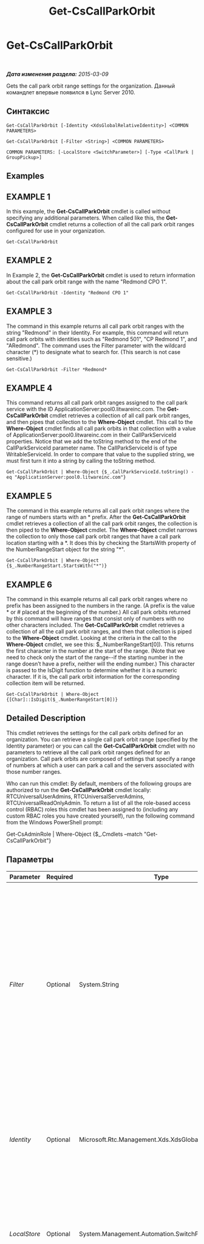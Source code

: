 ﻿---
title: Get-CsCallParkOrbit
TOCTitle: Get-CsCallParkOrbit
ms:assetid: 73bbb09a-7966-4af1-aff3-001f5cc56df1
ms:mtpsurl: https://technet.microsoft.com/ru-ru/library/Gg398554(v=OCS.15)
ms:contentKeyID: 49310170
ms.date: 05/19/2016
mtps_version: v=OCS.15
ms.translationtype: HT
---

# Get-CsCallParkOrbit

 

_**Дата изменения раздела:** 2015-03-09_

Gets the call park orbit range settings for the organization. Данный командлет впервые появился в Lync Server 2010.

## Синтаксис

    Get-CsCallParkOrbit [-Identity <XdsGlobalRelativeIdentity>] <COMMON PARAMETERS>

    Get-CsCallParkOrbit [-Filter <String>] <COMMON PARAMETERS>

    COMMON PARAMETERS: [-LocalStore <SwitchParameter>] [-Type <CallPark | GroupPickup>]

## Examples

## EXAMPLE 1

In this example, the **Get-CsCallParkOrbit** cmdlet is called without specifying any additional parameters. When called like this, the **Get-CsCallParkOrbit** cmdlet returns a collection of all the call park orbit ranges configured for use in your organization.

    Get-CsCallParkOrbit

## EXAMPLE 2

In Example 2, the **Get-CsCallParkOrbit** cmdlet is used to return information about the call park orbit range with the name "Redmond CPO 1".

    Get-CsCallParkOrbit -Identity "Redmond CPO 1"

## EXAMPLE 3

The command in this example returns all call park orbit ranges with the string "Redmond" in their Identity. For example, this command will return call park orbits with identities such as "Redmond 501", "CP Redmond 1", and "ARedmond". The command uses the Filter parameter with the wildcard character (\*) to designate what to search for. (This search is not case sensitive.)

    Get-CsCallParkOrbit -Filter *Redmond*

## EXAMPLE 4

This command returns all call park orbit ranges assigned to the call park service with the ID ApplicationServer:pool0.litwareinc.com. The **Get-CsCallParkOrbit** cmdlet retrieves a collection of all call park orbit ranges, and then pipes that collection to the **Where-Object** cmdlet. This call to the **Where-Object** cmdlet finds all call park orbits in that collection with a value of ApplicationServer:pool0.litwareinc.com in their CallParkServiceId properties. Notice that we add the toString method to the end of the CallParkServiceId parameter name. The CallParkServiceId is of type WritableServiceId. In order to compare that value to the supplied string, we must first turn it into a string by calling the toString method.

    Get-CsCallParkOrbit | Where-Object {$_.CallParkServiceId.toString() -eq "ApplicationServer:pool0.litwareinc.com"}

## EXAMPLE 5

The command in this example returns all call park orbit ranges where the range of numbers starts with an \* prefix. After the **Get-CsCallParkOrbit** cmdlet retrieves a collection of all the call park orbit ranges, the collection is then piped to the **Where-Object** cmdlet. The **Where-Object** cmdlet narrows the collection to only those call park orbit ranges that have a call park location starting with a \*. It does this by checking the StartsWith property of the NumberRangeStart object for the string "\*".

    Get-CsCallParkOrbit | Where-Object {$_.NumberRangeStart.StartsWith("*")}

## EXAMPLE 6

The command in this example returns all call park orbit ranges where no prefix has been assigned to the numbers in the range. (A prefix is the value \* or \# placed at the beginning of the number.) All call park orbits returned by this command will have ranges that consist only of numbers with no other characters included. The **Get-CsCallParkOrbit** cmdlet retrieves a collection of all the call park orbit ranges, and then that collection is piped to the **Where-Object** cmdlet. Looking at the criteria in the call to the **Where-Object** cmdlet, we see this: $\_.NumberRangeStart\[0\]). This returns the first character in the number at the start of the range. (Note that we need to check only the start of the range--if the starting number in the range doesn’t have a prefix, neither will the ending number.) This character is passed to the IsDigit function to determine whether it is a numeric character. If it is, the call park orbit information for the corresponding collection item will be returned.

    Get-CsCallParkOrbit | Where-Object {[Char]::IsDigit($_.NumberRangeStart[0])}

## Detailed Description

This cmdlet retrieves the settings for the call park orbits defined for an organization. You can retrieve a single call park orbit range (specified by the Identity parameter) or you can call the **Get-CsCallParkOrbit** cmdlet with no parameters to retrieve all the call park orbit ranges defined for an organization. Call park orbits are composed of settings that specify a range of numbers at which a user can park a call and the servers associated with those number ranges.

Who can run this cmdlet: By default, members of the following groups are authorized to run the **Get-CsCallParkOrbit** cmdlet locally: RTCUniversalUserAdmins, RTCUniversalServerAdmins, RTCUniversalReadOnlyAdmin. To return a list of all the role-based access control (RBAC) roles this cmdlet has been assigned to (including any custom RBAC roles you have created yourself), run the following command from the Windows PowerShell prompt:

Get-CsAdminRole | Where-Object {$\_.Cmdlets –match "Get-CsCallParkOrbit"}

## Параметры


<table>
<colgroup>
<col style="width: 25%" />
<col style="width: 25%" />
<col style="width: 25%" />
<col style="width: 25%" />
</colgroup>
<thead>
<tr class="header">
<th>Parameter</th>
<th>Required</th>
<th>Type</th>
<th>Description</th>
</tr>
</thead>
<tbody>
<tr class="odd">
<td><p><em>Filter</em></p></td>
<td><p>Optional</p></td>
<td><p>System.String</p></td>
<td><p>This parameter accepts a wildcard string and returns all call park orbit ranges with identities matching that string. For example, a Filter value of Redmond* will return all call park orbit ranges with names beginning with the string Redmond, such as Redmond 1, Redmond 2, RedmondCPO, etc.</p></td>
</tr>
<tr class="even">
<td><p><em>Identity</em></p></td>
<td><p>Optional</p></td>
<td><p>Microsoft.Rtc.Management.Xds.XdsGlobalRelativeIdentity</p></td>
<td><p>The unique name of the call park orbit range. This name was assigned by the administrator when the call park orbit range was defined.</p></td>
</tr>
<tr class="odd">
<td><p><em>LocalStore</em></p></td>
<td><p>Optional</p></td>
<td><p>System.Management.Automation.SwitchParameter</p></td>
<td><p>Retrieves the call park orbit information from the local replica of the управления, rather than the управления itself.</p></td>
</tr>
<tr class="even">
<td><p><em>Type</em></p></td>
<td><p>Optional</p></td>
<td><p>Microsoft.Rtc.Management.Core.OrbitType</p></td>
<td><p>Specifies the type of call park orbit to be retrieved. Lync Server 2013 allows for two different types of call park orbits:</p>
<p>CallPark. This is the standard call park orbit, in which a user places a call on hold and then can retrieve that call from any phone by dialing the specified call park number.</p>
<p>GroupPickup. With group pickup, users can answer any incoming call that is made to any member of their call pickup group. Call pickup groups are configured by administrators.</p>
<p>To return a specified type of a call park orbit, use syntax similar to this:</p>
<p>-Type GroupPickup</p>
<p>To return all call park orbit, regardless of type, simply omit the Type parameter.</p>
<p>This parameter was introduced in the February 2013 release of Lync Server 2013.</p></td>
</tr>
</tbody>
</table>


## Input Types

None.

## Return Types

This cmdlet returns an object of type Microsoft.Rtc.Management.Voice.Helpers.DisplayCallParkOrbits.

## См. также

#### Другие ресурсы

[New-CsCallParkOrbit](new-cscallparkorbit.md)  
[Remove-CsCallParkOrbit](remove-cscallparkorbit.md)  
[Set-CsCallParkOrbit](set-cscallparkorbit.md)

